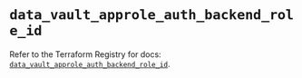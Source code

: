 # `data_vault_approle_auth_backend_role_id`

Refer to the Terraform Registry for docs: [`data_vault_approle_auth_backend_role_id`](https://registry.terraform.io/providers/hashicorp/vault/5.0.0/docs/data-sources/approle_auth_backend_role_id).
